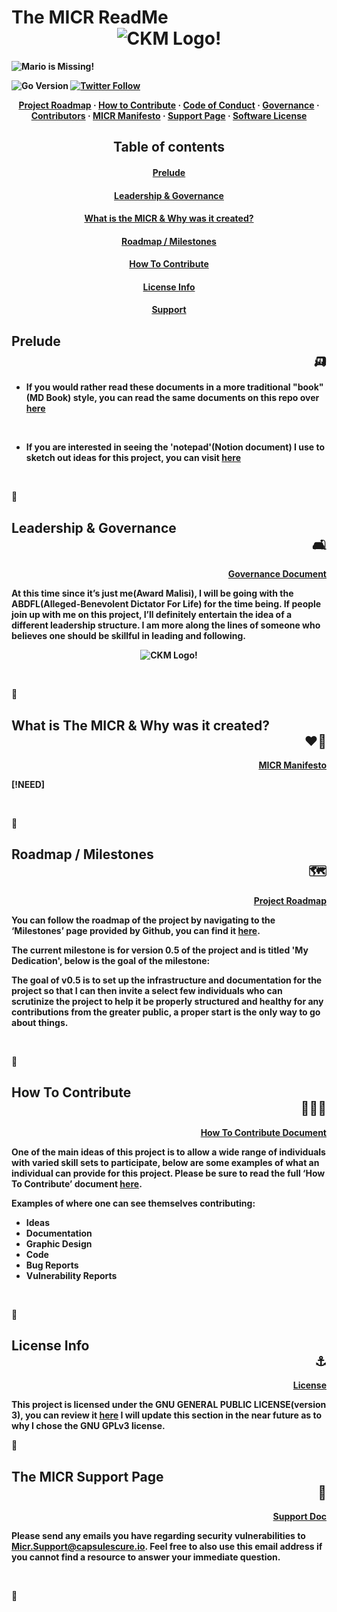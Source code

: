 # The MICR ReadMe <b><div align="center">![CKM Logo!](https://github.com/Unearthlyglow/sveltego/blob/main/images/construct.svg?raw=true)</div>

![Mario is Missing!](https://github.com/Unearthlyglow/sveltego/blob/main/images/readme.svg?raw=true)

![Go Version](https://img.shields.io/badge/go%20version-%3E=1.20-61CFDD.svg?style=flat-square)
[![Twitter Follow](https://img.shields.io/twitter/follow/CCMAnd2Cents)](https://twitter.com/CCMAnd2Cents)

<!-- [![Check it out on repl.it] [TK!NEED](https://repl.it/badge/github/Unearthlyglow/sveltego)](https://replit.com/@AwardMalisi/sveltego#cmd/main.go) 
 Related to Issue #56, once the issue is completed, update the URL above(if need be) then uncomment and double check everything works. -->

 <b><div align="center"></b> [Project Roadmap](https://github.com/Unearthlyglow/micr-ccm/milestones) · [How to Contribute](./HOW_TO_CONTRIBUTE.md) · [Code of Conduct](./CODE_OF_CONDUCT.md) · [Governance](./GOVERNANCE.md)  · [Contributors](./CONTRIBUTORS.md) · [MICR Manifesto](./MICR_MANIFESTO.md) · [Support Page](./SUPPORT.MD) · [Software License](/LICENSE)  </div>


## <div align="center"> Table of contents
#### <div align="center">[Prelude](#prelude)
#### <div align="center">[Leadership & Governance](#governance)  
#### <div align="center">[What is the MICR & Why was it created?](#what)
#### <div align="center">[Roadmap / Milestones](#roadmap)  
#### <div align="center">[How To Contribute](#how)
#### <div align="center">[License Info](#license)
#### <div align="center">[Support](#support1)

<a id="prelude"></a>
## Prelude <div align="right"> 🛺 </div>

- If you would rather read these documents in a more traditional "book"(MD Book) style, you can read the same documents on this repo over [here](https://the-micr-org.github.io/micr-tome/)
   
&nbsp;

<!-- - If you would like to read the documentation on the web application, you can visit this [link](!NEED) 

&nbsp;

-->


- If you are interested in seeing the 'notepad'(Notion document) I use to sketch out ideas for this project, you can visit [here](https://www.notion.so/capsuleskill/The-Musical-Instrument-Compendium-Registry-The-MICR-WIP-Notes-4649363a91674b16b90835e422cfd8b3)

&nbsp;

<div align="left"> 🔹 </div>

<a id="governance"></a>
## Leadership & Governance <div align="right"> 🛋️ </div>


<b><div align="right" >
[Governance Document](./GOVERNANCE.md)
</div></b>

At this time since it’s just me(Award Malisi), I will be going with the ABDFL(Alleged-Benevolent Dictator For Life) for the time being. If people join up with me on this project, I’ll definitely entertain the idea of a different leadership structure. I am more along the lines of someone who believes one should be skillful in leading and following.

<b><div align="center">![CKM Logo!](https://github.com/Unearthlyglow/sveltego/blob/main/images/ckmlogo.png?raw=true)</div>

&nbsp;

<div align="left"> 🔹 </div>

<a id="what"></a>
## What is The MICR & Why was it created? <div align="right"> ❤️‍🔥 </div>

<b><div align="right" >
[MICR Manifesto](./MICR_MANIFESTO.md)
</div></b>

[!NEED] 

&nbsp;

<div align="left"> 🔹 </div>

<a id="roadmap"></a>
## Roadmap / Milestones <div align="right"> 🗺️ </div>

<b><div align="right" >
[Project Roadmap](https://github.com/Unearthlyglow/micr-ccm/milestones)
</div></b>

You can follow the roadmap of the project by navigating to the ‘Milestones’ page provided by Github, you can find it [here](https://github.com/Unearthlyglow/micr-ccm/milestones).

The current milestone is for version 0.5 of the project and is titled 'My Dedication', below is the goal of the milestone:

The goal of v0.5 is to set up the infrastructure and documentation for the project so that I can then invite a select few individuals who can scrutinize the project to help it be properly structured and healthy for any contributions from the greater public, a proper start is the only way to go about things.

&nbsp;

<div align="left"> 🔹 </div>

<a id="how"></a>
## How To Contribute <div align="right"> 🧑‍🤝‍🧑 </div>

<b><div align="right">
[How To Contribute Document](./HOW_TO_CONTRIBUTE.md)
</div></b>

One of the main ideas of this project is to allow a wide range of individuals with varied skill sets to participate, below are some examples of what an individual can provide for this project. Please be sure to read the full ‘How To Contribute’ document [here](https://github.com/Unearthlyglow/micr-ccm/blob/main/docs/HOW_TO_CONTRIBUTE.md). 

Examples of where one can see themselves contributing: 

- Ideas
- Documentation
- Graphic Design
- Code
- Bug Reports
- Vulnerability Reports

&nbsp;

<div align="left"> 🔹 </div>

<a id="license"></a>
## License Info <div align="right"> ⚓ </div>

<b><div align="right">
[License](./LICENSE)
</div></b>

 This project is licensed under the GNU GENERAL PUBLIC LICENSE(version 3), you can review it [here](./LICENSE) I will update this section in the near future as to why I chose the GNU GPLv3 license. 

 <div align="left"> 🔹 </div>

<a id="support1"></a>
## The MICR Support Page <div align="right"> 🦆 </div>

<b><div align="right">
[Support Doc](./SUPPORT.md)
</div></b>

Please send any emails you have regarding security vulnerabilities to Micr.Support@capsulescure.io. Feel free to also use this email address if you cannot find a resource to answer your immediate question. 


&nbsp;

<div align="left"> 🔹 </div>



